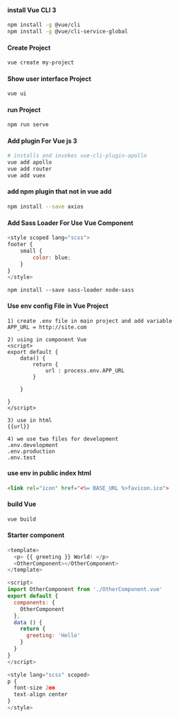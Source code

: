 #### install Vue CLI 3
```sh
npm install -g @vue/cli
npm install -g @vue/cli-service-global
```

#### Create Project
```sh
vue create my-project
```

#### Show user interface Project
```sh
vue ui
```

#### run Project
```sh
npm run serve
```

#### Add plugin For Vue js 3
```sh
# installs and invokes vue-cli-plugin-apollo
vue add apollo
vue add router
vue add vuex
```

#### add npm plugin that not in vue add
```sh
npm install --save axios
```

#### Add Sass Loader For Use Vue Component
```javascript
<style scoped lang="scss">
footer {
	small {
		color: blue;
	}
}
</style>
```
```
npm install --save sass-loader node-sass
```

#### Use env config File in Vue Project
```
1) create .env file in main project and add variable
APP_URL = http://site.com

2) using in component Vue
<script>
export default {
	data() {
		return {
			url : process.env.APP_URL
		}
		
	}
	
}
</script>

3) use in html
{{url}}

4) we use two files for development
.env.development
.env.production
.env.test
```

#### use env in public index html
```html
<link rel="icon" href="<%= BASE_URL %>favicon.ico">
```

#### build Vue
```sh
vue build
```

#### Starter component
```javascript
<template>
  <p> {{ greeting }} World! </p>
  <OtherComponent></OtherComponent>
</template>

<script>
import OtherComponent from './OtherComponent.vue'
export default {
  components: {
    OtherComponent
  },
  data () {
    return {
      greeting: 'Hello'
    }
  }
}
</script>

<style lang="scss" scoped>
p {
  font-size 2em
  text-align center
}
</style>
```

